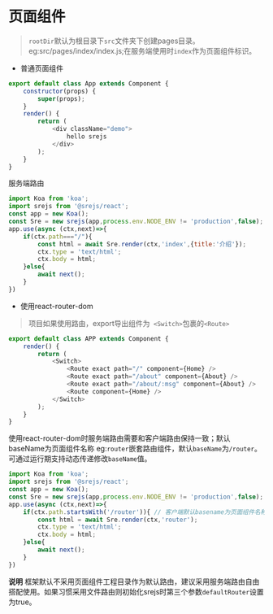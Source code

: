 # 页面组件
> `rootDir`默认为根目录下`src`文件夹下创建pages目录。eg:src/pages/index/index.js;在服务端使用时`index`作为页面组件标识。


- 普通页面组件
```js
export default class App extends Component {
    constructor(props) {
        super(props);
    }
    render() {
        return (
            <div className="demo">
                hello srejs
            </div>
        );
    }
}

```

服务端路由

```js
import Koa from 'koa';
import srejs from '@srejs/react';
const app = new Koa();
const Sre = new srejs(app,process.env.NODE_ENV != 'production',false);
app.use(async (ctx,next)=>{
    if(ctx.path==="/"){
        const html = await Sre.render(ctx,'index',{title:'介绍'});
        ctx.type = 'text/html';
        ctx.body = html;
    }else{
        await next();
    }
})
```

- 使用react-router-dom 
> 项目如果使用路由，export导出组件为` <Switch>`包裹的`<Route>`
```js
export default class APP extends Component {
    render() {
        return (
            <Switch>
                <Route exact path="/" component={Home} />
                <Route exact path="/about" component={About} />
                <Route exact path="/about/:msg" component={About} />
                <Route component={Home} />
            </Switch>
        );
    }
}
```

使用react-router-dom时服务端路由需要和客户端路由保持一致；默认baseName为页面组件名称 eg:`router`嵌套路由组件，默认`baseName`为`/router`。可通过运行期支持动态传递修改`baseName`值。

```js
import Koa from 'koa';
import srejs from '@srejs/react';
const app = new Koa();
const Sre = new srejs(app,process.env.NODE_ENV != 'production',false);
app.use(async (ctx,next)=>{
    if(ctx.path.startsWith('/router')){ // 客户端默认basename为页面组件名称 eg:web/pages/router/index.tsx  basename默认为：router
        const html = await Sre.render(ctx,'router');
        ctx.type = 'text/html';
        ctx.body = html;
    }else{
        await next();
    }
})
```



**说明** 框架默认不采用页面组件工程目录作为默认路由，建议采用服务端路由自由搭配使用。如果习惯采用文件路由则初始化srejs时第三个参数`defaultRouter`设置为true。